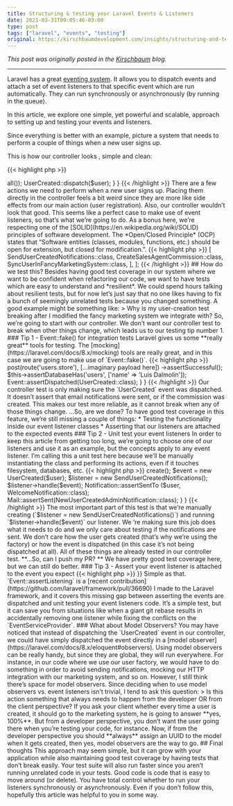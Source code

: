 ```yaml
---
title: Structuring & testing your Laravel Events & Listeners
date: 2021-03-31T09:05:46-03:00
type: post
tags: ["laravel", "events", "testing"]
original: https://kirschbaumdevelopment.com/insights/structuring-and-testing-your-laravel-events-and-listeners
---
```


*This post was originally posted in the [Kirschbaum](https://kirschbaumdevelopment.com/insights/structuring-and-testing-your-laravel-events-and-listeners) blog.*

---

Laravel has a great  [eventing system](https://laravel.com/docs/8.x/events#introduction). It allows you to dispatch events and attach a set of event listeners to that specific event which are run automatically. They can run synchronously or asynchronously (by running in the queue).

In this article, we explore one simple, yet powerful and scalable, approach to setting up and testing your events and listeners.

Since everything is better with an example, picture a system that needs to perform a couple of things when a new user signs up.

This is how our controller looks , simple and clean:

{{< highlight php >}}
<?php 

class UsersControllers
{
    public function store(UserCreateRequest $request)
    {
        $user = User::create($request->all());
        
        UserCreated::dispatch($user);
    }
}
{{< /highlight >}}

There are a few actions we need to perform when a new user signs up. Placing them directly in the controller feels a bit weird since they are more like side effects from our main action (user registration). Also, our controller wouldn’t look that good. 

This seems like a perfect case to make use of event listeners, so that’s what we’re going to do. As a bonus here, we’re respecting one of the [SOLID](https://en.wikipedia.org/wiki/SOLID) principles of software development. The *Open/Closed Principle* (OCP) states that “Software entities (classes, modules, functions, etc.) should be open for extension, but closed for modification.”.

{{< highlight php >}}
<?php 

// EventServiceProvider
protected $listen = [
    UserCreated::class => [
        SendUserCreatedNotifications::class,
        CreateSalesAgentCommission::class,
        SyncUserInFancyMarketingSystem::class,
    ],
];
{{< /highlight >}}

## How do we test this?

Besides having good test coverage in our system where we want to be confident when refactoring our code, we want to have tests which are easy to understand and *resilient*. We could spend hours talking about resilient tests, but for now let’s just say that no one likes having to fix a bunch of seemingly unrelated tests because you changed something. A good example might be something like: 

> Why is my user-creation test breaking after I modified the fancy marketing system we integrate with?

So, we’re going to start with our controller. We don’t want our controller test to break when other things change, which leads us to our testing tip number 1.

### Tip 1 - Event::fake() for integration tests

Laravel gives us some **really great** tools for testing. The [mocking](https://laravel.com/docs/8.x/mocking) tools are really great, and in this case we are going to make use of `Event::fake()`.

{{< highlight php >}}
<?php 

class UsersControllerTest extends TestCase
{
    public function test_create_user()
    {
        Event::fake();

        $response = $this->post(route('users.store'), [...imaginary payload here])
            ->assertSuccessful();

        $this->assertDatabaseHas('users', ['name' => 'Luis Dalmolin']);

        Event::assertDispatched(UserCreated::class);
    }
}
{{< /highlight >}}

Our controller test is only making sure the `UserCreated` event was dispatched. It doesn’t assert that email notifications were sent, or if the commission was created. This makes our test more reliable, as it cannot break when any of those things change.

…So, are we done? To have good test coverage in this feature, we’re still missing a couple of things:

* Testing the functionality inside our event listener classes
* Asserting that our listeners are attached to the expected events

### Tip 2 - Unit test your event listeners

In order to keep this article from getting too long, we’re going to choose one of our listeners and use it as an example, but the concepts apply to any event listener. I’m calling this a unit test here because we’ll be manually instantiating the class and performing its actions, even if it touches filesystem, databases, etc. 

{{< highlight php >}}
<?php 

class SendUserCreatedNotificationsTest extends TestCase
{
    public function test_it_send_notifications()
    {
        Notification::fake();
        Mail::fake();

        $user = User::factory()->create();
        $event = new UserCreated($user);
		  $listener = new SendUserCreatedNotifications();
        $listener->handle($event);

        Notification::assertSentTo
($user, WelcomeNotification::class);
        Mail::assertSent(NewUserCreatedAdminNotification::class);
    }
}
{{< /highlight >}}

The most important part of this test is that we’re manually creating (`$listener = new SendUserCreatedNotifications()`) and running `$listener->handle($event)` our listener. We ‘re making sure this job does what it needs to do and  we only care about testing if the notifications are sent. We don’t care how the user gets created (that’s why we’re using the factory) or how the event is dispatched (in this case it’s not being dispatched at all). All of these things are already tested in our controller test.

**…So, can I push my PR? **

We have pretty good test coverage here, but we can still do better.

### Tip 3 - Assert your event listener is attached to the event you expect

{{< highlight php >}}
<?php 

class SendUserCreatedNotificationsTest extends TestCase
{
    public function test_is_attached_to_event()
    {
        Event::fake();
        Event::assertListening(
            SendUserCreatedNotifications::class,
            UserCreated::class
        );
    }
}
{{< /highlight >}}

Simple as that. `Event::assertListening` is a [recent contribution](https://github.com/laravel/framework/pull/36690) I made to the Laravel framework, and it covers this missing gap between asserting the events are dispatched and unit testing your event listeners code.

It’s a simple test, but it can save you from situations like when a giant git rebase results in accidentally removing one listener while fixing the conflicts on the `EventServiceProvider`.

### What about Model Observers?

You may have noticed that instead of dispatching the `UserCreated` event in our controller, we could have simply dispatched the event directly in a [model observer](https://laravel.com/docs/8.x/eloquent#observers). 

Using model observers can be really handy, but since they are global, they will run everywhere. For instance, in our code where we use our user factory, we would have to do something in order to avoid sending notifications, mocking our HTTP integration with our marketing system, and so on.

However, I still think there’s space for model observers. Since deciding when to use model observers vs. event listeners isn’t trivial, I tend to ask this question:

> Is this action something that always needs to happen from the developer OR from the client perspective?

If you ask your client whether every time a user is created, it should go to the marketing system, he is going to answer **yes, 100%**. But from a developer perspective, you don’t want the user going there when you’re testing your code, for instance.

Now, if from the developer perspective you should **always** assign an UUID to the model when it gets created, then yes, model observers are the way to go.

## Final thoughts

This approach may seem simple, but it can grow with your application while also maintaining good test coverage by having tests that don’t break easily. Your test suite will also run faster since you aren’t running unrelated code in your tests.

Good code is code that is easy to move around (or delete). You have total control whether to run your listeners synchronously or asynchronously.

Even if you don’t follow this, hopefully this article was helpful to you in some way.